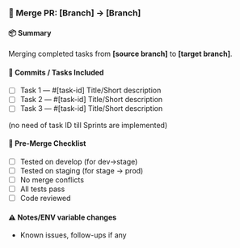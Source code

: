 ### 🔀 Merge PR: [Branch] → [Branch]

#### 📦 Summary
Merging completed tasks from **[source branch]** to **[target branch]**.

#### 📜 Commits / Tasks Included
- [ ] Task 1 — #[task-id] Title/Short description
- [ ] Task 2 — #[task-id] Title/Short description
- [ ] Task 3 — #[task-id] Title/Short description

(no need of task ID till Sprints are implemented)

#### 🧪 Pre-Merge Checklist
- [ ] Tested on develop (for dev->stage)
- [ ] Tested on staging (for stage -> prod)
- [ ] No merge conflicts
- [ ] All tests pass
- [ ] Code reviewed

#### ⚠️ Notes/ENV variable changes
- Known issues, follow-ups if any
